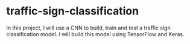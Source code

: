 # traffic-sign-classification
In this project, I will use a CNN to build, train and test a traffic sign classification model. I will build this model using TensorFlow and Keras. 
